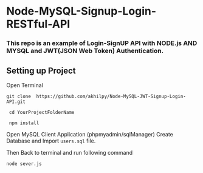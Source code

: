 # Node-MySQL-Signup-Login-RESTful-API

### This repo is an example of Login-SignUP  API with NODE.js AND MYSQL and JWT(JSON Web Token) Authentication. 
## Setting up Project 
Open Terminal

 `git clone  https://github.com/akhilpy/Node-MySQL-JWT-Signup-Login-API.git`

 
 ` cd YourProjectFolderName`
 
` npm install`

Open MySQL Client Application (phpmyadmin/sqlManager)
Create Database and Import `users.sql` file.

Then Back to terminal and run following command 

`node sever.js`


  
